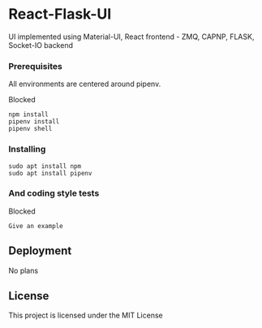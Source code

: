 # React-Flask-UI

UI implemented using Material-UI, React frontend - ZMQ, CAPNP, FLASK, Socket-IO backend

### Prerequisites
All environments are centered around pipenv. 

Blocked 

```
npm install
pipenv install
pipenv shell
```

### Installing

```
sudo apt install npm
sudo apt install pipenv
```


### And coding style tests

Blocked 
```
Give an example
```

## Deployment
No plans 

## License

This project is licensed under the MIT License 
